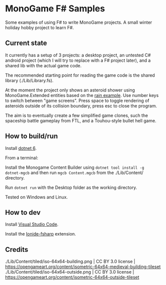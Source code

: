 # MonoGame F# Samples
Some examples of using F# to write MonoGame projects.
A small winter holiday hobby project to learn F#.

## Current state

It currently has a setup of 3 projects: a desktop project, an untested C# android project (which I will try to replace with a F# project later), and a shared lib with the actual game code.

The recommended starting point for reading the game code is the shared library (./Lib/Library.fs).

At the moment the project only shows an asteroid shower using MonoGame.Extended entities based on the [rain example](https://www.monogameextended.net/docs/features/entities/entities/#example).
Use number keys to switch between "game screens".
Press space to toggle rendering of asteroids outside of its collision boundary, press esc to close the program.

The aim is to eventually create a few simplified game clones, such the spaceship battle gameplay from FTL, and a Touhou-style bullet hell game.

## How to build/run

Install [dotnet 6](https://dotnet.microsoft.com/en-us/download/dotnet/6.0).

From a terminal:

Install the Monogame Content Builder using ``` dotnet tool install -g dotnet-mgcb ``` and then run ``` mgcb Content.mgcb ``` from the ./Lib/Content/ directory.

Run ``` dotnet run ``` with the Desktop folder as the working directory.

Tested on Windows and Linux.

## How to dev

Install [Visual Studio Code](https://code.visualstudio.com/Download).

Install the [Ionide-fsharp](https://marketplace.visualstudio.com/items?itemName=Ionide.Ionide-fsharp) extension.

## Credits
./Lib/Content/tiled/iso-64x64-building.png    |   CC BY 3.0 license   |   https://opengameart.org/content/isometric-64x64-medieval-building-tileset
./Lib/Content/tiled/iso-64x64-outside.png     |   CC BY 3.0 license   |   https://opengameart.org/content/isometric-64x64-outside-tileset
